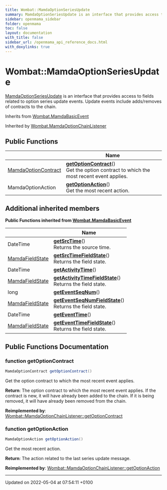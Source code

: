 ```yaml
---
title: Wombat::MamdaOptionSeriesUpdate
summary: MamdaOptionSeriesUpdate is an interface that provides access to fields related to option series update events. Update events include adds/removes of contracts to the chain. 
sidebar: openmama_sidebar
folder: openmama
toc: false
layout: documentation
with_title: false
sidebar_url: /openmama_api_reference_docs.html
with_doxylinks: true
---
```


# Wombat::MamdaOptionSeriesUpdate



[MamdaOptionSeriesUpdate]() is an interface that provides access to fields related to option series update events. Update events include adds/removes of contracts to the chain. 

Inherits from [Wombat.MamdaBasicEvent](interfaceWombat_1_1MamdaBasicEvent.html)

Inherited by [Wombat.MamdaOptionChainListener](classWombat_1_1MamdaOptionChainListener.html)

## Public Functions

|                | Name           |
| -------------- | -------------- |
| [MamdaOptionContract](classWombat_1_1MamdaOptionContract.html) | **[getOptionContract](interfaceWombat_1_1MamdaOptionSeriesUpdate.html#function-getoptioncontract)**()<br>Get the option contract to which the most recent event applies.  |
| MamdaOptionAction | **[getOptionAction](interfaceWombat_1_1MamdaOptionSeriesUpdate.html#function-getoptionaction)**()<br>Get the most recent action.  |

## Additional inherited members

**Public Functions inherited from [Wombat.MamdaBasicEvent](interfaceWombat_1_1MamdaBasicEvent.html)**

|                | Name           |
| -------------- | -------------- |
| DateTime | **[getSrcTime](interfaceWombat_1_1MamdaBasicEvent.html#function-getsrctime)**()<br>Returns the source time.  |
| [MamdaFieldState](namespaceWombat.html#enum-mamdafieldstate) | **[getSrcTimeFieldState](interfaceWombat_1_1MamdaBasicEvent.html#function-getsrctimefieldstate)**()<br>Returns the field state.  |
| DateTime | **[getActivityTime](interfaceWombat_1_1MamdaBasicEvent.html#function-getactivitytime)**() |
| [MamdaFieldState](namespaceWombat.html#enum-mamdafieldstate) | **[getActivityTimeFieldState](interfaceWombat_1_1MamdaBasicEvent.html#function-getactivitytimefieldstate)**()<br>Returns the field state.  |
| long | **[getEventSeqNum](interfaceWombat_1_1MamdaBasicEvent.html#function-geteventseqnum)**() |
| [MamdaFieldState](namespaceWombat.html#enum-mamdafieldstate) | **[getEventSeqNumFieldState](interfaceWombat_1_1MamdaBasicEvent.html#function-geteventseqnumfieldstate)**()<br>Returns the field state.  |
| DateTime | **[getEventTime](interfaceWombat_1_1MamdaBasicEvent.html#function-geteventtime)**() |
| [MamdaFieldState](namespaceWombat.html#enum-mamdafieldstate) | **[getEventTimeFieldState](interfaceWombat_1_1MamdaBasicEvent.html#function-geteventtimefieldstate)**()<br>Returns the field state.  |


## Public Functions Documentation

### function getOptionContract

```csharp
MamdaOptionContract getOptionContract()
```

Get the option contract to which the most recent event applies. 

**Return**: The option contract to which the most recent event applies. If the contract is new, it will have already been added to the chain. If it is being removed, it will have already been removed from the chain. 

**Reimplemented by**: [Wombat::MamdaOptionChainListener::getOptionContract](classWombat_1_1MamdaOptionChainListener.html#function-getoptioncontract)


### function getOptionAction

```csharp
MamdaOptionAction getOptionAction()
```

Get the most recent action. 

**Return**: The action related to the last series update message.

**Reimplemented by**: [Wombat::MamdaOptionChainListener::getOptionAction](classWombat_1_1MamdaOptionChainListener.html#function-getoptionaction)


-------------------------------

Updated on 2022-05-04 at 07:54:11 +0100